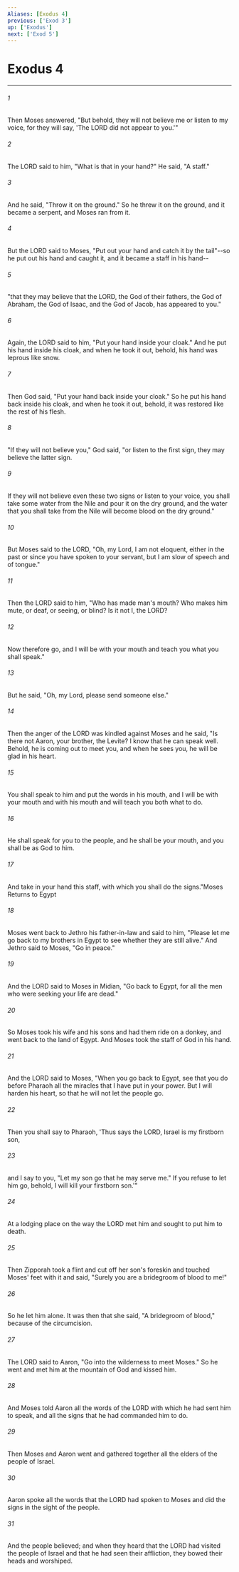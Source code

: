 ```yaml
---
Aliases: [Exodus 4]
previous: ['Exod 3']
up: ['Exodus']
next: ['Exod 5']
---
```

# Exodus 4

***

 

###### 1 
Then Moses answered, "But behold, they will not believe me or listen to my voice, for they will say, 'The LORD did not appear to you.'" 
 

###### 2 
The LORD said to him, "What is that in your hand?" He said, "A staff." 
 

###### 3 
And he said, "Throw it on the ground." So he threw it on the ground, and it became a serpent, and Moses ran from it. 
 

###### 4 
But the LORD said to Moses, "Put out your hand and catch it by the tail"--so he put out his hand and caught it, and it became a staff in his hand-- 
 

###### 5 
"that they may believe that the LORD, the God of their fathers, the God of Abraham, the God of Isaac, and the God of Jacob, has appeared to you." 
 

###### 6 
Again, the LORD said to him, "Put your hand inside your cloak." And he put his hand inside his cloak, and when he took it out, behold, his hand was leprous like snow. 
 

###### 7 
Then God said, "Put your hand back inside your cloak." So he put his hand back inside his cloak, and when he took it out, behold, it was restored like the rest of his flesh. 
 

###### 8 
"If they will not believe you," God said, "or listen to the first sign, they may believe the latter sign. 
 

###### 9 
If they will not believe even these two signs or listen to your voice, you shall take some water from the Nile and pour it on the dry ground, and the water that you shall take from the Nile will become blood on the dry ground."
 
 

###### 10 
But Moses said to the LORD, "Oh, my Lord, I am not eloquent, either in the past or since you have spoken to your servant, but I am slow of speech and of tongue." 
 

###### 11 
Then the LORD said to him, "Who has made man's mouth? Who makes him mute, or deaf, or seeing, or blind? Is it not I, the LORD? 
 

###### 12 
Now therefore go, and I will be with your mouth and teach you what you shall speak." 
 

###### 13 
But he said, "Oh, my Lord, please send someone else." 
 

###### 14 
Then the anger of the LORD was kindled against Moses and he said, "Is there not Aaron, your brother, the Levite? I know that he can speak well. Behold, he is coming out to meet you, and when he sees you, he will be glad in his heart. 
 

###### 15 
You shall speak to him and put the words in his mouth, and I will be with your mouth and with his mouth and will teach you both what to do. 
 

###### 16 
He shall speak for you to the people, and he shall be your mouth, and you shall be as God to him. 
 

###### 17 
And take in your hand this staff, with which you shall do the signs."Moses Returns to Egypt
 
 

###### 18 
Moses went back to Jethro his father-in-law and said to him, "Please let me go back to my brothers in Egypt to see whether they are still alive." And Jethro said to Moses, "Go in peace." 
 

###### 19 
And the LORD said to Moses in Midian, "Go back to Egypt, for all the men who were seeking your life are dead." 
 

###### 20 
So Moses took his wife and his sons and had them ride on a donkey, and went back to the land of Egypt. And Moses took the staff of God in his hand.
 
 

###### 21 
And the LORD said to Moses, "When you go back to Egypt, see that you do before Pharaoh all the miracles that I have put in your power. But I will harden his heart, so that he will not let the people go. 
 

###### 22 
Then you shall say to Pharaoh, 'Thus says the LORD, Israel is my firstborn son, 
 

###### 23 
and I say to you, "Let my son go that he may serve me." If you refuse to let him go, behold, I will kill your firstborn son.'"
 
 

###### 24 
At a lodging place on the way the LORD met him and sought to put him to death. 
 

###### 25 
Then Zipporah took a flint and cut off her son's foreskin and touched Moses' feet with it and said, "Surely you are a bridegroom of blood to me!" 
 

###### 26 
So he let him alone. It was then that she said, "A bridegroom of blood," because of the circumcision.
 
 

###### 27 
The LORD said to Aaron, "Go into the wilderness to meet Moses." So he went and met him at the mountain of God and kissed him. 
 

###### 28 
And Moses told Aaron all the words of the LORD with which he had sent him to speak, and all the signs that he had commanded him to do. 
 

###### 29 
Then Moses and Aaron went and gathered together all the elders of the people of Israel. 
 

###### 30 
Aaron spoke all the words that the LORD had spoken to Moses and did the signs in the sight of the people. 
 

###### 31 
And the people believed; and when they heard that the LORD had visited the people of Israel and that he had seen their affliction, they bowed their heads and worshiped.
 

